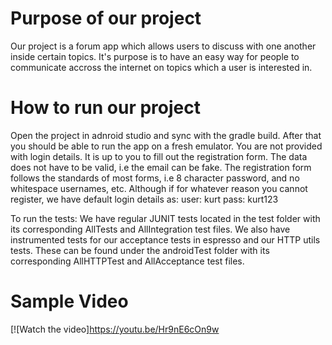 Purpose of our project
===============

Our project is a forum app which allows users to discuss with one another inside certain topics. It's purpose is to have an easy way for people to communicate accross the internet on topics which a user is interested in.



How to run our project
==============

Open the project in adnroid studio and sync with the gradle build. After that you should be able to run the app on a fresh emulator. You are not provided with login details. It is up to you to fill out the registration form. The data does not have to be valid, i.e the email can be fake. The registration form follows the standards of most forms, i.e 8 character password, and no whitespace usernames, etc. Although if for whatever reason you cannot register, we have default login details as:
user: kurt
pass: kurt123

To run the tests:
We have regular JUNIT tests located in the test folder with its corresponding AllTests and AllIntegration test files. 
We also have instrumented tests for our acceptance tests in espresso and our HTTP utils tests. These can be found under the androidTest folder with its corresponding AllHTTPTest and AllAcceptance test files.

Sample Video
================
[![Watch the video]https://youtu.be/Hr9nE6cOn9w
